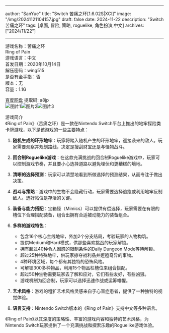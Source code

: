 
---
author: "SanYue"
title: "Switch 苦痛之环[1.6.02S|XCI]"
image: "/img/20241121104157.jpg"
draft: false
date: 2024-11-22
description: "Switch 苦痛之环"
tags: [桌面, 冒险, 策略, roguelike, 角色扮演,中文]
archives: ["2024/11/22"]

---

游戏名称：苦痛之环   
Ring of Pain    
游戏语言：中文  
首发日期：2020年10月14日  
解压密码：wing515  
是否有金手指：否  
版本：无   
容量：1.1G

[百度网盘](https://pan.baidu.com/s/1fwDuaErVMD6tVaGIgny6VQ) 提取码: a8jp  
![图片1](/img/f9dc81.jpg)![图片2](/img/9e4462.jpg)![图片3](/img/311b68.jpg)  

游戏简介  
《Ring of Pain》（苦痛之环）是一款在Nintendo Switch平台上推出的地牢探险类卡牌游戏，以下是该游戏的一些主要特点：

1. **随机生成的环形地牢**：玩家将踏入随机产生的环形地牢，迎接袭来的敌人。玩家需要观察并规划路线，决定是搜刮财宝还是与怪物战斗。

2. **回合制Roguelike游戏**：在这款充满挑战的回合制Roguelike游戏中，玩家可以控制游戏节奏，并且要小心选择道路以避免埋伏和更糟糕的境地。

3. **清晰的选择预测**：玩家可以清楚地看到所做选择的预测结果，从而专注于做出决策。

4. **战斗与策略**：游戏中的生物不会隐藏行动，玩家需要选择逃跑或利用地牢反制敌人。选好站位是存活的关键。

5. **装备与能力搭配**：宝箱怪（Mimics）可以提供有偿选择，玩家需要在有限的槽位下合理搭配装备，组合出拥有合适被动能力的装备组合。

6. **多样的游戏特色**：
   - 包含16个核心主线地牢，外加2个分支结局，考验玩家的人物构筑。
   - 提供Medium和Hard模式，供那些喜欢挑战的玩家解锁。
   - 拥有超过40种令人困惑的限制条件的Daily Dungeon Mode等待解锁。
   - 超过25种特殊地牢，供玩家掠夺战利品并邂逅奇异的事物。
   - 4种环境区域，每个都有其独特的恐怖风格。
   - 可解锁300多种物品，利用15个物品栏槽位来组合搭配。
   - 超过50种生物需要玩家去了解和应对，它们有些友好，有些凶狠。
   - 游戏机制为回合制，玩家可以选择迅速作战或运筹帷幄。

7. **艺术风格**：游戏的粗犷艺术风格灵感来自于心盲症患者，提供了一种独特的视觉体验。

8. **语言支持**：Nintendo Switch版本的《Ring of Pain》支持中文等多种语言。

《Ring of Pain》以其深度的策略性、丰富的游戏内容和独特的艺术风格，为Nintendo Switch玩家提供了一个充满挑战和探索乐趣的Roguelike游戏体验。


